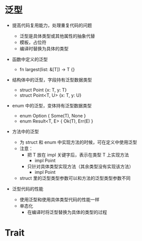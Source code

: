 # 泛型
- 提高代码复用能力，处理重复代码的问题
    - 泛型是具体类型或其他属性的抽象代替
    - 模板，占位符
    - 编译时替换为具体的类型

- 函数中定义的泛型
    - fn largest<T>(list: &[T]) -> T {}

- 结构体中的泛型，字段持有泛型数据类型
    - struct Point<T> {x: T, y: T}
    - struct Point<T, U> {x: T, y: U}

- enum 中的泛型，变体持有泛型数据类型
    - enum Option<T> { Some(T), None }
    - enum Result<T, E> { Ok(T), Err(E) }

- 方法中的泛型
    - 为 struct 和 enum 中实现方法的时候，可在定义中使用泛型
    - 注意：
        - 把 T 放在 impl 关键字后，表示在类型 T 上实现方法
            - impl<T> Point<T>
        - 只针对具体类型实现方法（其余类型没有实现该方法）
            - impl Point<i32>
    - struct 里的泛型类型参数可以和方法的泛型类型参数不同

- 泛型代码的性能
    - 使用泛型和使用具体类型代码的性能一样
    - 单态化
        - 在编译时将泛型替换为具体的类型的过程

# Trait